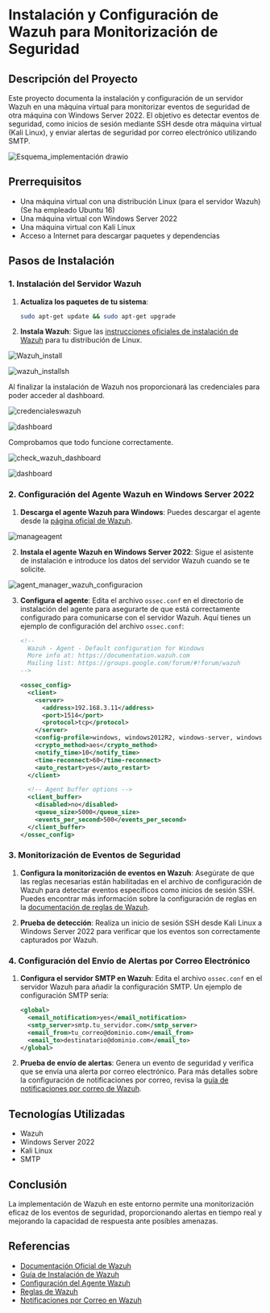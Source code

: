 # Instalación y Configuración de Wazuh para Monitorización de Seguridad

## Descripción del Proyecto

Este proyecto documenta la instalación y configuración de un servidor Wazuh en una máquina virtual para monitorizar eventos de seguridad de otra máquina con Windows Server 2022. El objetivo es detectar eventos de seguridad, como inicios de sesión mediante SSH desde otra máquina virtual (Kali Linux), y enviar alertas de seguridad por correo electrónico utilizando SMTP.

![Esquema_implementación drawio](https://github.com/srtoortizz/wazuh_ubuntu/assets/57291029/676b57c7-4cf6-4383-b005-e59bfa9f9fdd)

## Prerrequisitos

- Una máquina virtual con una distribución Linux (para el servidor Wazuh) (Se ha empleado Ubuntu 16)
- Una máquina virtual con Windows Server 2022
- Una máquina virtual con Kali Linux
- Acceso a Internet para descargar paquetes y dependencias

## Pasos de Instalación

### 1. Instalación del Servidor Wazuh

1. **Actualiza los paquetes de tu sistema**:
    ```bash
    sudo apt-get update && sudo apt-get upgrade
    ```

2. **Instala Wazuh**:
    Sigue las [instrucciones oficiales de instalación de Wazuh](https://documentation.wazuh.com/current/installation-guide/index.html) para tu distribución de Linux.

![Wazuh_install](https://github.com/srtoortizz/wazuh_ubuntu/assets/57291029/45790545-7b09-4ed6-abdb-5b3d8b70fef0)

![wazuh_installsh](https://github.com/srtoortizz/wazuh_ubuntu/assets/57291029/0ce3135b-f910-4e10-96c6-f540b6763685)

Al finalizar la instalación de Wazuh nos proporcionará las credenciales para poder acceder al dashboard.

![credencialeswazuh](https://github.com/srtoortizz/wazuh_ubuntu/assets/57291029/04acb33d-933d-49bb-afed-79c2d8412232)

![dashboard](https://github.com/srtoortizz/wazuh_ubuntu/assets/57291029/5b4a6e3f-c4e5-43ba-86ae-24a9070a05b0)

Comprobamos que todo funcione correctamente.

![check_wazuh_dashboard](https://github.com/srtoortizz/wazuh_ubuntu/assets/57291029/526a6673-46c2-423f-bd43-6fb236604dfe)

![dashboard](https://github.com/srtoortizz/wazuh_ubuntu/assets/57291029/e6257a2c-2be2-49fa-a980-1087ebfcd9e2)

### 2. Configuración del Agente Wazuh en Windows Server 2022

1. **Descarga el agente Wazuh para Windows**:
    Puedes descargar el agente desde la [página oficial de Wazuh](https://documentation.wazuh.com/current/installation-guide/wazuh-agent/wazuh-agent-package-windows.html).

![manageagent](https://github.com/srtoortizz/wazuh_ubuntu/assets/57291029/ae90f30c-2191-4c44-9a48-dc6a4dada42c)

2. **Instala el agente Wazuh en Windows Server 2022**:
    Sigue el asistente de instalación e introduce los datos del servidor Wazuh cuando se te solicite.

![agent_manager_wazuh_configuracion](https://github.com/srtoortizz/wazuh_ubuntu/assets/57291029/66b35051-f639-49b2-8c4a-a8786427f903)

3. **Configura el agente**:
    Edita el archivo `ossec.conf` en el directorio de instalación del agente para asegurarte de que está correctamente configurado para comunicarse con el servidor Wazuh. Aquí tienes un ejemplo de configuración del archivo `ossec.conf`:

    ```xml
    <!--
      Wazuh - Agent - Default configuration for Windows
      More info at: https://documentation.wazuh.com
      Mailing list: https://groups.google.com/forum/#!forum/wazuh
    -->

    <ossec_config>
      <client>
        <server>
          <address>192.168.3.11</address>
          <port>1514</port>
          <protocol>tcp</protocol>
        </server>
        <config-profile>windows, windows2012R2, windows-server, windows-server-2022</config-profile>
        <crypto_method>aes</crypto_method>
        <notify_time>10</notify_time>
        <time-reconnect>60</time-reconnect>
        <auto_restart>yes</auto_restart>
      </client>

      <!-- Agent buffer options -->
      <client_buffer>
        <disabled>no</disabled>
        <queue_size>5000</queue_size>
        <events_per_second>500</events_per_second>
      </client_buffer>
    </ossec_config>
    ```

### 3. Monitorización de Eventos de Seguridad

1. **Configura la monitorización de eventos en Wazuh**:
    Asegúrate de que las reglas necesarias están habilitadas en el archivo de configuración de Wazuh para detectar eventos específicos como inicios de sesión SSH. Puedes encontrar más información sobre la configuración de reglas en la [documentación de reglas de Wazuh](https://documentation.wazuh.com/current/user-manual/ruleset/ruleset-xml-syntax/index.html).

2. **Prueba de detección**:
    Realiza un inicio de sesión SSH desde Kali Linux a Windows Server 2022 para verificar que los eventos son correctamente capturados por Wazuh.

### 4. Configuración del Envío de Alertas por Correo Electrónico

1. **Configura el servidor SMTP en Wazuh**:
    Edita el archivo `ossec.conf` en el servidor Wazuh para añadir la configuración SMTP. Un ejemplo de configuración SMTP sería:
    ```xml
    <global>
      <email_notification>yes</email_notification>
      <smtp_server>smtp.tu_servidor.com</smtp_server>
      <email_from>tu_correo@dominio.com</email_from>
      <email_to>destinatario@dominio.com</email_to>
    </global>
    ```

2. **Prueba de envío de alertas**:
    Genera un evento de seguridad y verifica que se envía una alerta por correo electrónico. Para más detalles sobre la configuración de notificaciones por correo, revisa la [guía de notificaciones por correo de Wazuh](https://documentation.wazuh.com/current/user-manual/notifications/email-notification/index.html).

## Tecnologías Utilizadas

- Wazuh
- Windows Server 2022
- Kali Linux
- SMTP

## Conclusión

La implementación de Wazuh en este entorno permite una monitorización eficaz de los eventos de seguridad, proporcionando alertas en tiempo real y mejorando la capacidad de respuesta ante posibles amenazas.

## Referencias

- [Documentación Oficial de Wazuh](https://documentation.wazuh.com/current/index.html)
- [Guía de Instalación de Wazuh](https://documentation.wazuh.com/current/installation-guide/index.html)
- [Configuración del Agente Wazuh](https://documentation.wazuh.com/current/user-manual/agents/registering-agents/index.html)
- [Reglas de Wazuh](https://documentation.wazuh.com/current/user-manual/ruleset/ruleset-xml-syntax/index.html)
- [Notificaciones por Correo en Wazuh](https://documentation.wazuh.com/current/user-manual/notifications/email-notification/index.html)
